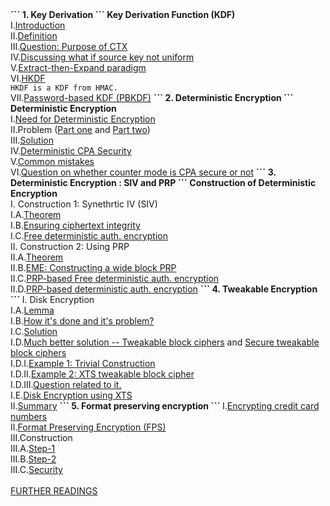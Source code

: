 <b>
```
1. Key Derivation
```
</b>
<b>Key Derivation Function (KDF)</b><br>
I.<a href="http://geekresearchlab.net/coursera/crypto1/key-1.jpg">Introduction</a><br>
II.<a href="http://geekresearchlab.net/coursera/crypto1/key-2.jpg">Definition</a><br>
III.<a href="http://geekresearchlab.net/coursera/crypto1/key-3.jpg">Question: Purpose of CTX</a><br>
IV.<a href="http://geekresearchlab.net/coursera/crypto1/key-4.jpg">Discussing what if source key not uniform</a><br>
V.<a href="http://geekresearchlab.net/coursera/crypto1/key-5.jpg">Extract-then-Expand paradigm</a><br>
VI.<a href="http://geekresearchlab.net/coursera/crypto1/key-6.jpg">HKDF</a><br>
<code>HKDF is a KDF from HMAC.</code><br>
VII.<a href="http://geekresearchlab.net/coursera/crypto1/key-7.jpg">Password-based KDF (PBKDF)</a>
<b>
```
2. Deterministic Encryption
```
</b>
<b>Deterministic Encryption</b><br>
I.<a href="http://geekresearchlab.net/coursera/crypto1/det-1.jpg">Need for Deterministic Encryption</a><br>
II.Problem (<a href="http://geekresearchlab.net/coursera/crypto1/det-2.jpg">Part one</a> and 
<a href="http://geekresearchlab.net/coursera/crypto1/det-2-1.jpg">Part two</a>)<br>
III.<a href="http://geekresearchlab.net/coursera/crypto1/det-3.jpg">Solution</a><br>
IV.<a href="http://geekresearchlab.net/coursera/crypto1/det-4.jpg">Deterministic CPA Security</a><br>
V.<a href="http://geekresearchlab.net/coursera/crypto1/det-5.jpg">Common mistakes</a><br>
VI.<a href="http://geekresearchlab.net/coursera/crypto1/det-6.jpg">Question on whether counter mode is CPA secure or not</a>
<b>
```
3. Deterministic Encryption : SIV and PRP
```
Construction of Deterministic Encryption <br></b>
I. Construction 1: Synethrtic IV (SIV) <br>
I.A.<a href="http://geekresearchlab.net/coursera/crypto1/11-1.jpg">Theorem</a><br>
I.B.<a href="http://geekresearchlab.net/coursera/crypto1/11-2.jpg">Ensuring ciphertext integrity</a><br>
I.C.<a href="http://geekresearchlab.net/coursera/crypto1/11-3.jpg">Free deterministic auth. encryption</a><br>
II. Construction 2: Using PRP <br>
II.A.<a href="http://geekresearchlab.net/coursera/crypto1/11-4.jpg">Theorem</a><br>
II.B.<a href="http://geekresearchlab.net/coursera/crypto1/11-5.jpg">EME: Constructing a wide block PRP</a><br>
II.C.<a href="http://geekresearchlab.net/coursera/crypto1/11-6.jpg">PRP-based Free deterministic auth. encryption</a><br>
II.D.<a href="http://geekresearchlab.net/coursera/crypto1/11-7.jpg">PRP-based deterministic auth. encryption</a>
<b>
```
4. Tweakable Encryption
```
</b>
I. Disk Encryption<br>
I.A.<a href="http://geekresearchlab.net/coursera/crypto1/tweak-1.jpg">Lemma</a><br>
I.B.<a href="http://geekresearchlab.net/coursera/crypto1/tweak-2.jpg">How it's done and it's problem?</a><br>
I.C.<a href="http://geekresearchlab.net/coursera/crypto1/tweak-3.jpg">Solution</a><br>
I.D.<a href="http://geekresearchlab.net/coursera/crypto1/tweak-4.jpg">Much better solution -- Tweakable block ciphers</a> and 
<a href="http://geekresearchlab.net/coursera/crypto1/tweak-5.jpg">Secure tweakable block ciphers</a><br>
I.D.I.<a href="http://geekresearchlab.net/coursera/crypto1/tweak-6.jpg">Example 1: Trivial Construction</a><br>
I.D.II.<a href="http://geekresearchlab.net/coursera/crypto1/tweak-7.jpg">Example 2: XTS tweakable block cipher</a><br>
I.D.III.<a href="http://geekresearchlab.net/coursera/crypto1/tweak-8.jpg">Question related to it.</a><br>
I.E.<a href="http://geekresearchlab.net/coursera/crypto1/tweak-9.jpg">Disk Encryption using XTS</a><br>
II.<a href="http://geekresearchlab.net/coursera/crypto1/tweak-10.jpg">Summary</a>
<b>
```
5. Format preserving encryption
```
</b>
I.<a href="http://geekresearchlab.net/coursera/crypto1/preserve-1.jpg">Encrypting credit card numbers</a><br>
II.<a href="http://geekresearchlab.net/coursera/crypto1/preserve-2.jpg">Format Preserving Encryption (FPS)</a><br>
III.Construction <br>
III.A.<a href="http://geekresearchlab.net/coursera/crypto1/preserve-3.jpg">Step-1</a><br>
III.B.<a href="http://geekresearchlab.net/coursera/crypto1/preserve-4.jpg">Step-2</a><br>
III.C.<a href="http://geekresearchlab.net/coursera/crypto1/preserve-5.jpg">Security</a><br>
<br>
<a href="http://geekresearchlab.net/coursera/crypto1/xyz.jpg">FURTHER READINGS</a>
